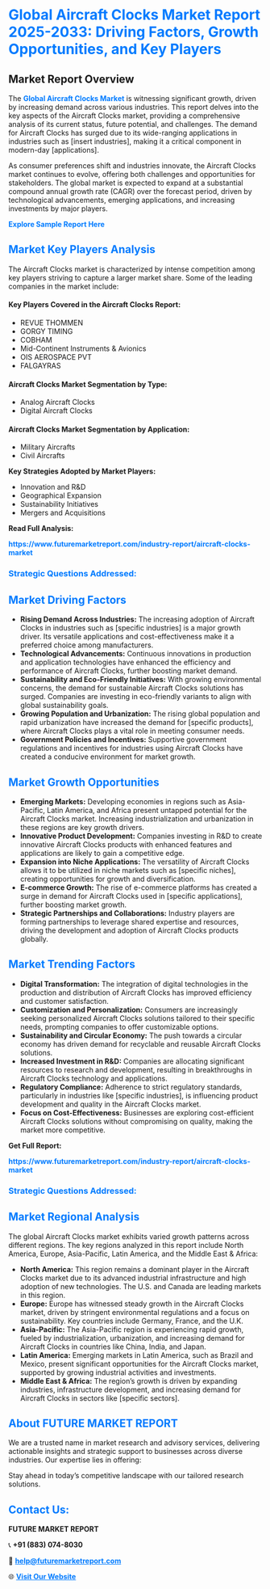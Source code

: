<h1 style="color: #007BFF;">Global Aircraft Clocks Market Report 2025-2033: Driving Factors, Growth Opportunities, and Key Players</h1>

<section id="overview">
<h2>Market Report Overview</h2>
<p>The <a href="https://www.futuremarketreport.com/industry-report/aircraft-clocks-market" style="color: #007BFF; text-decoration: none;"><strong>Global Aircraft Clocks Market</strong></a> is witnessing significant growth, driven by increasing demand across various industries. This report delves into the key aspects of the Aircraft Clocks market, providing a comprehensive analysis of its current status, future potential, and challenges. The demand for Aircraft Clocks has surged due to its wide-ranging applications in industries such as [insert industries], making it a critical component in modern-day [applications].</p>
<p>As consumer preferences shift and industries innovate, the Aircraft Clocks market continues to evolve, offering both challenges and opportunities for stakeholders. The global market is expected to expand at a substantial compound annual growth rate (CAGR) over the forecast period, driven by technological advancements, emerging applications, and increasing investments by major players.</p>
</section>

<section id="overview">
<p><a href="https://www.futuremarketreport.com/request-sample/reportId=83132" style="color: #007BFF; text-decoration: none;"><strong>Explore Sample Report Here</strong></a></p>
</section>

<section id="key-players">
<h2 style="color: #007BFF;">Market Key Players Analysis</h2>
<p>The Aircraft Clocks market is characterized by intense competition among key players striving to capture a larger market share. Some of the leading companies in the market include:</p>
<h4>Key Players Covered in the Aircraft Clocks Report:</h4>
<ul><li>REVUE THOMMEN</li><li>GORGY TIMING</li><li>COBHAM</li><li>Mid-Continent Instruments &amp; Avionics</li><li>OIS AEROSPACE PVT</li><li>FALGAYRAS</li></ul>
<h4>Aircraft Clocks Market Segmentation by Type:</h4>
<ul><li>Analog Aircraft Clocks</li><li>Digital Aircraft Clocks</li></ul>

<h4>Aircraft Clocks Market Segmentation by Application:</h4>
<ul><li>Military Aircrafts</li><li>Civil Aircrafts</li></ul>
<p><strong>Key Strategies Adopted by Market Players:</strong></p>
<ul>
<li>Innovation and R&D</li>
<li>Geographical Expansion</li>
<li>Sustainability Initiatives</li>
<li>Mergers and Acquisitions</li>
</ul>
</section>

<section>
<p><strong>Read Full Analysis: </strong></p><a href="https://www.futuremarketreport.com/industry-report/aircraft-clocks-market" style="color: #007BFF; text-decoration: none;"><strong>https://www.futuremarketreport.com/industry-report/aircraft-clocks-market</strong></a>
<h3 style="color: #007BFF;">Strategic Questions Addressed:</h3>
</section>

<section id="driving-factors">
<h2 style="color: #007BFF;">Market Driving Factors</h2>
<ul>
<li><strong>Rising Demand Across Industries:</strong> The increasing adoption of Aircraft Clocks in industries such as [specific industries] is a major growth driver. Its versatile applications and cost-effectiveness make it a preferred choice among manufacturers.</li>
<li><strong>Technological Advancements:</strong> Continuous innovations in production and application technologies have enhanced the efficiency and performance of Aircraft Clocks, further boosting market demand.</li>
<li><strong>Sustainability and Eco-Friendly Initiatives:</strong> With growing environmental concerns, the demand for sustainable Aircraft Clocks solutions has surged. Companies are investing in eco-friendly variants to align with global sustainability goals.</li>
<li><strong>Growing Population and Urbanization:</strong> The rising global population and rapid urbanization have increased the demand for [specific products], where Aircraft Clocks plays a vital role in meeting consumer needs.</li>
<li><strong>Government Policies and Incentives:</strong> Supportive government regulations and incentives for industries using Aircraft Clocks have created a conducive environment for market growth.</li>
</ul>
</section>

<section id="growth-opportunities">
<h2 style="color: #007BFF;">Market Growth Opportunities</h2>
<ul>
<li><strong>Emerging Markets:</strong> Developing economies in regions such as Asia-Pacific, Latin America, and Africa present untapped potential for the Aircraft Clocks market. Increasing industrialization and urbanization in these regions are key growth drivers.</li>
<li><strong>Innovative Product Development:</strong> Companies investing in R&D to create innovative Aircraft Clocks products with enhanced features and applications are likely to gain a competitive edge.</li>
<li><strong>Expansion into Niche Applications:</strong> The versatility of Aircraft Clocks allows it to be utilized in niche markets such as [specific niches], creating opportunities for growth and diversification.</li>
<li><strong>E-commerce Growth:</strong> The rise of e-commerce platforms has created a surge in demand for Aircraft Clocks used in [specific applications], further boosting market growth.</li>
<li><strong>Strategic Partnerships and Collaborations:</strong> Industry players are forming partnerships to leverage shared expertise and resources, driving the development and adoption of Aircraft Clocks products globally.</li>
</ul>
</section>

<section id="trending-factors">
<h2 style="color: #007BFF;">Market Trending Factors</h2>
<ul>
<li><strong>Digital Transformation:</strong> The integration of digital technologies in the production and distribution of Aircraft Clocks has improved efficiency and customer satisfaction.</li>
<li><strong>Customization and Personalization:</strong> Consumers are increasingly seeking personalized Aircraft Clocks solutions tailored to their specific needs, prompting companies to offer customizable options.</li>
<li><strong>Sustainability and Circular Economy:</strong> The push towards a circular economy has driven demand for recyclable and reusable Aircraft Clocks solutions.</li>
<li><strong>Increased Investment in R&D:</strong> Companies are allocating significant resources to research and development, resulting in breakthroughs in Aircraft Clocks technology and applications.</li>
<li><strong>Regulatory Compliance:</strong> Adherence to strict regulatory standards, particularly in industries like [specific industries], is influencing product development and quality in the Aircraft Clocks market.</li>
<li><strong>Focus on Cost-Effectiveness:</strong> Businesses are exploring cost-efficient Aircraft Clocks solutions without compromising on quality, making the market more competitive.</li>
</ul>
</section>

<section>
<p><strong>Get Full Report: </strong></p><a href="https://www.futuremarketreport.com/industry-report/aircraft-clocks-market" style="color: #007BFF; text-decoration: none;"><strong>https://www.futuremarketreport.com/industry-report/aircraft-clocks-market</strong></a>
<h3 style="color: #007BFF;">Strategic Questions Addressed:</h3>
</section>


<section id="regional-analysis">
<h2 style="color: #007BFF;">Market Regional Analysis</h2>
<p>The global Aircraft Clocks market exhibits varied growth patterns across different regions. The key regions analyzed in this report include North America, Europe, Asia-Pacific, Latin America, and the Middle East & Africa:</p>
<ul>
<li><strong>North America:</strong> This region remains a dominant player in the Aircraft Clocks market due to its advanced industrial infrastructure and high adoption of new technologies. The U.S. and Canada are leading markets in this region.</li>
<li><strong>Europe:</strong> Europe has witnessed steady growth in the Aircraft Clocks market, driven by stringent environmental regulations and a focus on sustainability. Key countries include Germany, France, and the U.K.</li>
<li><strong>Asia-Pacific:</strong> The Asia-Pacific region is experiencing rapid growth, fueled by industrialization, urbanization, and increasing demand for Aircraft Clocks in countries like China, India, and Japan.</li>
<li><strong>Latin America:</strong> Emerging markets in Latin America, such as Brazil and Mexico, present significant opportunities for the Aircraft Clocks market, supported by growing industrial activities and investments.</li>
<li><strong>Middle East & Africa:</strong> The region’s growth is driven by expanding industries, infrastructure development, and increasing demand for Aircraft Clocks in sectors like [specific sectors].</li>
</ul>
</section>

<footer>
<h2 style="color: #007BFF;">About FUTURE MARKET REPORT</h2>
<p>We are a trusted name in market research and advisory services, delivering actionable insights and strategic support to businesses across diverse industries. Our expertise lies in offering:</p>

<p>Stay ahead in today’s competitive landscape with our tailored research solutions.</p>

<h2 style="color: #007BFF;">Contact Us:</h2>
<p><strong>FUTURE MARKET REPORT</strong></p>
<p>📞 <strong>+91 (883) 074-8030</strong></p>
<p>📧 <strong><a href="mailto:help@futuremarketreport.com" style="color: #007BFF;">help@futuremarketreport.com</a></strong></p>
<p>🌐 <strong><a href="https://www.futuremarketreport.com/" style="color: #007BFF;">Visit Our Website</a></strong></p>
</footer>